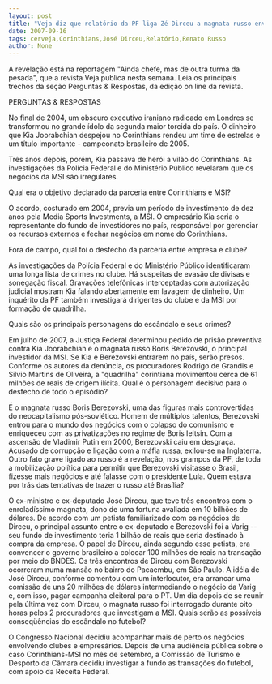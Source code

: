 ```yaml
---
layout: post
title: "Veja diz que relatório da PF liga Zé Dirceu a magnata russo envolvido em falcatruas no Corinthians "
date: 2007-09-16
tags: cerveja,Corinthians,José Dirceu,Relatório,Renato Russo
author: None
---
```

A revela&ccedil;&atilde;o est&aacute; na reportagem &quot;Ainda chefe, mas de outra turma da pesada&quot;, que a revista Veja publica nesta semana. Leia os principais trechos da se&ccedil;&atilde;o Perguntas &amp; Respostas, da edi&ccedil;&atilde;o on line da revista. 

PERGUNTAS &amp; RESPOSTAS 

No final de 2004, um obscuro executivo iraniano radicado em Londres se transformou no grande &iacute;dolo da segunda maior torcida do pa&iacute;s. O dinheiro que Kia Joorabchian despejou no Corinthians rendeu um time de estrelas e um t&iacute;tulo importante - campeonato brasileiro de 2005. 

Tr&ecirc;s anos depois, por&eacute;m, Kia passava de her&oacute;i a vil&atilde;o do Corinthians. As investiga&ccedil;&otilde;es da Pol&iacute;cia Federal e do Minist&eacute;rio P&uacute;blico revelaram que os neg&oacute;cios da MSI s&atilde;o irregulares. 

Qual era o objetivo declarado da parceria entre Corinthians e MSI? 

O acordo, costurado em&nbsp;2004, previa um per&iacute;odo de investimento de dez anos pela Media Sports Investments, a MSI. O empres&aacute;rio Kia seria o representante do fundo de investidores no pa&iacute;s, respons&aacute;vel por gerenciar os recursos externos e fechar neg&oacute;cios em nome do Corinthians. 

Fora de campo, qual foi o desfecho da parceria entre empresa e clube? 

As investiga&ccedil;&otilde;es da Pol&iacute;cia Federal e do Minist&eacute;rio P&uacute;blico identificaram uma longa lista de crimes no clube. H&aacute; suspeitas de evas&atilde;o de divisas e sonega&ccedil;&atilde;o fiscal. Grava&ccedil;&otilde;es telef&ocirc;nicas interceptadas com autoriza&ccedil;&atilde;o judicial mostram Kia falando abertamente em lavagem de dinheiro. Um inqu&eacute;rito da PF tamb&eacute;m investigar&aacute; dirigentes do clube e da MSI por forma&ccedil;&atilde;o de quadrilha. 

Quais s&atilde;o os principais personagens do esc&acirc;ndalo e seus crimes? 

Em julho de 2007, a Justi&ccedil;a Federal determinou pedido de pris&atilde;o preventiva contra Kia Joorabchian e o magnata russo Boris Berezovski, o principal investidor da MSI. Se Kia e Berezovski entrarem no pa&iacute;s, ser&atilde;o presos. Conforme os autores da den&uacute;ncia, os procuradores Rodrigo de Grandis e Silvio Martins de Oliveira, a &quot;quadrilha&quot; corintiana movimentou cerca de 61 milh&otilde;es de reais de origem il&iacute;cita. 
Qual &eacute; o personagem decisivo para o desfecho de todo o epis&oacute;dio? 

&Eacute; o magnata russo Boris Berezovski, uma das figuras mais controvertidas do neocapitalismo p&oacute;s-sovi&eacute;tico. Homem de m&uacute;ltiplos talentos, Berezovski entrou para o mundo dos neg&oacute;cios com o colapso do comunismo e enriqueceu com as privatiza&ccedil;&otilde;es no regime de Boris Ieltsin. Com a ascens&atilde;o de Vladimir Putin em 2000, Berezovski caiu em desgra&ccedil;a. Acusado de corrup&ccedil;&atilde;o e liga&ccedil;&atilde;o com a m&aacute;fia russa, exilou-se na Inglaterra. 
Outro fato grave ligado ao russo &eacute; a revela&ccedil;&atilde;o, nos grampos da PF, de toda a mobiliza&ccedil;&atilde;o pol&iacute;tica para permitir que Berezovski visitasse o Brasil, fizesse mais neg&oacute;cios e at&eacute; falasse com o presidente Lula. 
Quem estava por tr&aacute;s das tentativas de trazer o russo at&eacute; Bras&iacute;lia? 

O ex-ministro e ex-deputado Jos&eacute; Dirceu, que teve tr&ecirc;s encontros com o enrolad&iacute;ssimo magnata, dono de uma fortuna avaliada em 10 bilh&otilde;es de d&oacute;lares. De acordo com um petista familiarizado com os neg&oacute;cios de Dirceu, o principal assunto entre o ex-deputado e Berezovski foi a Varig -- seu fundo de investimento teria 1 bilh&atilde;o de reais que seria destinado &agrave; compra da empresa. O papel de Dirceu, ainda segundo esse petista, era convencer o governo brasileiro a colocar 100 milh&otilde;es de reais na transa&ccedil;&atilde;o por meio do BNDES. Os tr&ecirc;s encontros de Dirceu com Berezovski ocorreram numa mans&atilde;o no bairro do Pacaembu, em S&atilde;o Paulo. A id&eacute;ia de Jos&eacute; Dirceu, conforme comentou com um interlocutor, era arrancar uma comiss&atilde;o de uns 20 milh&otilde;es de d&oacute;lares intermediando o neg&oacute;cio da Varig e, com isso, pagar campanha eleitoral para o PT. Um dia depois de se reunir pela &uacute;ltima vez com Dirceu, o magnata russo foi interrogado durante oito horas pelos 2 procuradores que investigam a MSI. 
Quais ser&atilde;o as poss&iacute;veis conseq&uuml;&ecirc;ncias do esc&acirc;ndalo no futebol? 

O Congresso Nacional decidiu acompanhar mais de perto os neg&oacute;cios envolvendo clubes e empres&aacute;rios. Depois de uma audi&ecirc;ncia p&uacute;blica sobre o caso Corinthians-MSI no m&ecirc;s de setembro, a Comiss&atilde;o de Turismo e Desporto da C&acirc;mara decidiu investigar a fundo as transa&ccedil;&otilde;es do futebol, com apoio da Receita Federal.  